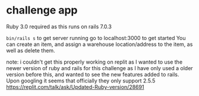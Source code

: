 # challenge app
Ruby 3.0 required
as this runs on rails 7.0.3

```bin/rails s``` to get server running
go to localhost:3000 to get started
You can create an item, and assign a warehouse location/address to the item, as well as delete them.

note: i couldn't get this properly working on replit as I wanted to use the newer version of ruby and rails for this challenge as I have only used a older version before this, and wanted to see the new features added to rails.  
Upon googling it seems that officially they only support 2.5.5
https://replit.com/talk/ask/Updated-Ruby-version/28691
